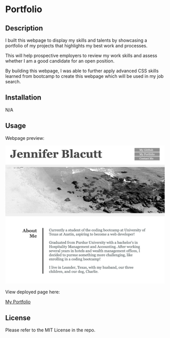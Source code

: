 # Portfolio

## Description

I built this webpage to display my skills and talents by showcasing a portfolio of my projects that highlights my best work and processes.

This will help prospective employers to review my work skills and assess whether I am a good candidate for an open position.

By building this webpage, I was able to further apply advanced CSS skills learned from bootcamp to create this webpage which will be used in my job search.

## Installation

N/A

## Usage

Webpage preview:

![My Portfolio](./assets/images/portfolio-preview.png)

View deployed page here:

[My Portfolio]()

## License

Please refer to the MIT License in the repo.